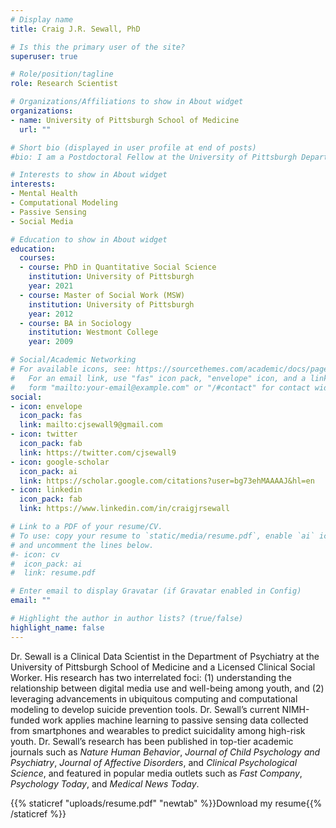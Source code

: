```yaml
---
# Display name
title: Craig J.R. Sewall, PhD

# Is this the primary user of the site?
superuser: true

# Role/position/tagline
role: Research Scientist

# Organizations/Affiliations to show in About widget
organizations:
- name: University of Pittsburgh School of Medicine
  url: ""

# Short bio (displayed in user profile at end of posts)
#bio: I am a Postdoctoral Fellow at the University of Pittsburgh Department of Psychiatry and a Licensed Clinical Social Worker. My research focuses on leveraging computational modeling and passive sensing technologies to predict suicidality among youth.

# Interests to show in About widget
interests:
- Mental Health
- Computational Modeling
- Passive Sensing
- Social Media

# Education to show in About widget
education:
  courses:
  - course: PhD in Quantitative Social Science
    institution: University of Pittsburgh
    year: 2021
  - course: Master of Social Work (MSW)
    institution: University of Pittsburgh
    year: 2012
  - course: BA in Sociology
    institution: Westmont College
    year: 2009

# Social/Academic Networking
# For available icons, see: https://sourcethemes.com/academic/docs/page-builder/#icons
#   For an email link, use "fas" icon pack, "envelope" icon, and a link in the
#   form "mailto:your-email@example.com" or "/#contact" for contact widget.
social:
- icon: envelope
  icon_pack: fas
  link: mailto:cjsewall9@gmail.com
- icon: twitter
  icon_pack: fab
  link: https://twitter.com/cjsewall9
- icon: google-scholar
  icon_pack: ai
  link: https://scholar.google.com/citations?user=bg73ehMAAAAJ&hl=en
- icon: linkedin
  icon_pack: fab
  link: https://www.linkedin.com/in/craigjrsewall

# Link to a PDF of your resume/CV.
# To use: copy your resume to `static/media/resume.pdf`, enable `ai` icons in `params.toml`, 
# and uncomment the lines below.
#- icon: cv
#  icon_pack: ai
#  link: resume.pdf

# Enter email to display Gravatar (if Gravatar enabled in Config)
email: ""

# Highlight the author in author lists? (true/false)
highlight_name: false
---
```

Dr. Sewall is a Clinical Data Scientist in the Department of Psychiatry at the University of Pittsburgh School of Medicine and a Licensed Clinical Social Worker. His research has two interrelated foci: (1) understanding the relationship between digital media use and well-being among youth, and (2) leveraging advancements in ubiquitous computing and computational modeling to develop suicide prevention tools. Dr. Sewall’s current NIMH-funded work applies machine learning to passive sensing data collected from smartphones and wearables to predict suicidality among high-risk youth. Dr. Sewall’s research has been published in top-tier academic journals such as _Nature Human Behavior_, _Journal of Child Psychology and Psychiatry_, _Journal of Affective Disorders_, and _Clinical Psychological Science_, and featured in popular media outlets such as _Fast Company_, _Psychology Today_, and _Medical News Today_. 

{{% staticref "uploads/resume.pdf" "newtab" %}}Download my resume{{% /staticref %}}
